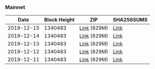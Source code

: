 ### Mainnet

|    Date    | Block Height | ZIP | SHA256SUMS |
| ---------- | ------------ | --- | ---------- |
| 2019-12-15 | 1340483 | [Link](https://s3-ap-southeast-2.amazonaws.com/ion-bootstrap/mainnet/2019-12-15/bootstrap.dat.zip) (829M) | [Link](https://s3-ap-southeast-2.amazonaws.com/ion-bootstrap/mainnet/2019-12-15/SHA256SUMS) |
| 2019-12-14 | 1340483 | [Link](https://s3-ap-southeast-2.amazonaws.com/ion-bootstrap/mainnet/2019-12-14/bootstrap.dat.zip) (829M) | [Link](https://s3-ap-southeast-2.amazonaws.com/ion-bootstrap/mainnet/2019-12-14/SHA256SUMS) |
| 2019-12-13 | 1340483 | [Link](https://s3-ap-southeast-2.amazonaws.com/ion-bootstrap/mainnet/2019-12-13/bootstrap.dat.zip) (829M) | [Link](https://s3-ap-southeast-2.amazonaws.com/ion-bootstrap/mainnet/2019-12-13/SHA256SUMS) |
| 2019-12-12 | 1340483 | [Link](https://s3-ap-southeast-2.amazonaws.com/ion-bootstrap/mainnet/2019-12-12/bootstrap.dat.zip) (829M) | [Link](https://s3-ap-southeast-2.amazonaws.com/ion-bootstrap/mainnet/2019-12-12/SHA256SUMS) |
| 2019-12-11 | 1340483 | [Link](https://s3-ap-southeast-2.amazonaws.com/ion-bootstrap/mainnet/2019-12-11/bootstrap.dat.zip) (829M) | [Link](https://s3-ap-southeast-2.amazonaws.com/ion-bootstrap/mainnet/2019-12-11/SHA256SUMS) |
